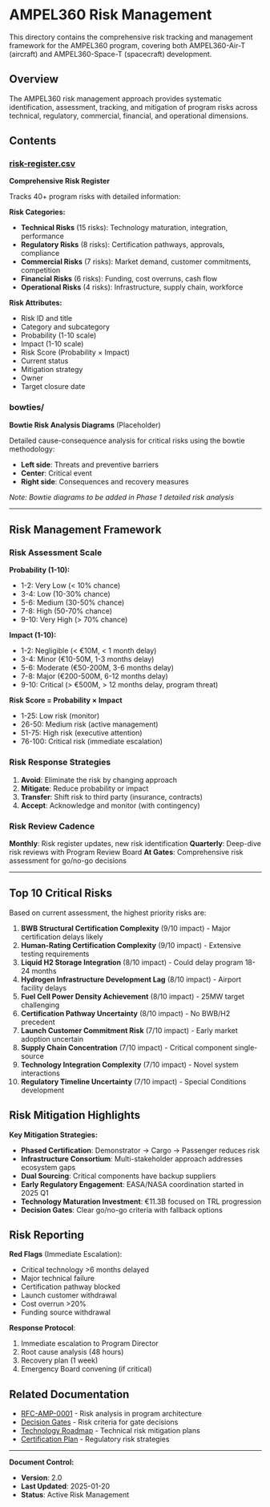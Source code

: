 # AMPEL360 Risk Management

This directory contains the comprehensive risk tracking and management framework for the AMPEL360 program, covering both AMPEL360-Air-T (aircraft) and AMPEL360-Space-T (spacecraft) development.

## Overview

The AMPEL360 risk management approach provides systematic identification, assessment, tracking, and mitigation of program risks across technical, regulatory, commercial, financial, and operational dimensions.

## Contents

### [risk-register.csv](./risk-register.csv)
**Comprehensive Risk Register**

Tracks 40+ program risks with detailed information:

**Risk Categories:**
- **Technical Risks** (15 risks): Technology maturation, integration, performance
- **Regulatory Risks** (8 risks): Certification pathways, approvals, compliance
- **Commercial Risks** (7 risks): Market demand, customer commitments, competition
- **Financial Risks** (6 risks): Funding, cost overruns, cash flow
- **Operational Risks** (4 risks): Infrastructure, supply chain, workforce

**Risk Attributes:**
- Risk ID and title
- Category and subcategory
- Probability (1-10 scale)
- Impact (1-10 scale)
- Risk Score (Probability × Impact)
- Current status
- Mitigation strategy
- Owner
- Target closure date

### bowties/
**Bowtie Risk Analysis Diagrams** (Placeholder)

Detailed cause-consequence analysis for critical risks using the bowtie methodology:
- **Left side**: Threats and preventive barriers
- **Center**: Critical event
- **Right side**: Consequences and recovery measures

*Note: Bowtie diagrams to be added in Phase 1 detailed risk analysis*

---

## Risk Management Framework

### Risk Assessment Scale

**Probability (1-10):**
- 1-2: Very Low (< 10% chance)
- 3-4: Low (10-30% chance)
- 5-6: Medium (30-50% chance)
- 7-8: High (50-70% chance)
- 9-10: Very High (> 70% chance)

**Impact (1-10):**
- 1-2: Negligible (< €10M, < 1 month delay)
- 3-4: Minor (€10-50M, 1-3 months delay)
- 5-6: Moderate (€50-200M, 3-6 months delay)
- 7-8: Major (€200-500M, 6-12 months delay)
- 9-10: Critical (> €500M, > 12 months delay, program threat)

**Risk Score = Probability × Impact**
- 1-25: Low risk (monitor)
- 26-50: Medium risk (active management)
- 51-75: High risk (executive attention)
- 76-100: Critical risk (immediate escalation)

### Risk Response Strategies

1. **Avoid**: Eliminate the risk by changing approach
2. **Mitigate**: Reduce probability or impact
3. **Transfer**: Shift risk to third party (insurance, contracts)
4. **Accept**: Acknowledge and monitor (with contingency)

### Risk Review Cadence

**Monthly**: Risk register updates, new risk identification
**Quarterly**: Deep-dive risk reviews with Program Review Board
**At Gates**: Comprehensive risk assessment for go/no-go decisions

---

## Top 10 Critical Risks

Based on current assessment, the highest priority risks are:

1. **BWB Structural Certification Complexity** (9/10 impact) - Major certification delays likely
2. **Human-Rating Certification Complexity** (9/10 impact) - Extensive testing requirements
3. **Liquid H2 Storage Integration** (8/10 impact) - Could delay program 18-24 months
4. **Hydrogen Infrastructure Development Lag** (8/10 impact) - Airport facility delays
5. **Fuel Cell Power Density Achievement** (8/10 impact) - 25MW target challenging
6. **Certification Pathway Uncertainty** (8/10 impact) - No BWB/H2 precedent
7. **Launch Customer Commitment Risk** (7/10 impact) - Early market adoption uncertain
8. **Supply Chain Concentration** (7/10 impact) - Critical component single-source
9. **Technology Integration Complexity** (7/10 impact) - Novel system interactions
10. **Regulatory Timeline Uncertainty** (7/10 impact) - Special Conditions development

## Risk Mitigation Highlights

**Key Mitigation Strategies:**
- **Phased Certification**: Demonstrator → Cargo → Passenger reduces risk
- **Infrastructure Consortium**: Multi-stakeholder approach addresses ecosystem gaps
- **Dual Sourcing**: Critical components have backup suppliers
- **Early Regulatory Engagement**: EASA/NASA coordination started in 2025 Q1
- **Technology Maturation Investment**: €11.3B focused on TRL progression
- **Decision Gates**: Clear go/no-go criteria with fallback options

## Risk Reporting

**Red Flags** (Immediate Escalation):
- Critical technology >6 months delayed
- Major technical failure
- Certification pathway blocked
- Launch customer withdrawal
- Cost overrun >20%
- Funding source withdrawal

**Response Protocol**:
1. Immediate escalation to Program Director
2. Root cause analysis (48 hours)
3. Recovery plan (1 week)
4. Emergency Board convening (if critical)

## Related Documentation

- [RFC-AMP-0001](../RFCs/RFC-AMP-0001-Program-Architecture-v2.md) - Risk analysis in program architecture
- [Decision Gates](../Gates/go-no-go-gates.md) - Risk criteria for gate decisions
- [Technology Roadmap](../Plans/tech-roadmap.md) - Technical risk mitigation plans
- [Certification Plan](../Plans/certification-plan.md) - Regulatory risk strategies

---

**Document Control:**
- **Version**: 2.0
- **Last Updated**: 2025-01-20
- **Status**: Active Risk Management

